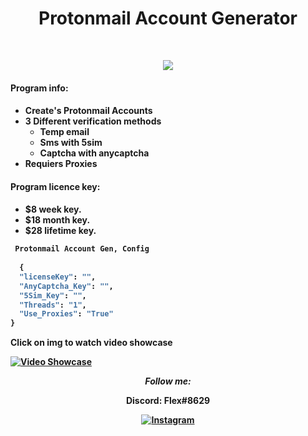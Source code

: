 <h1 align="center">
  <b>Protonmail Account Generator</b>
</h1>



<br>

<p>
<div align="center">
  <img src="https://img.shields.io/badge/-Python-98b982?style=for-the-badge&logo=python&logoColor=98b982&labelColor=282828">
</div>
</p>

<h4>Program info:<h4>

*  Create's Protonmail Accounts
*  3 Different verification methods
    - Temp email 
    - Sms with 5sim
    - Captcha with anycaptcha
*  Requiers Proxies

<h4>Program licence key:<h4>

*  $8 week key.
*  $18 month key.
*  $28 lifetime key.



```python
 Protonmail Account Gen, Config
    
  {
  "licenseKey": "",
  "AnyCaptcha_Key": "",
  "5Sim_Key": "",
  "Threads": "1",
  "Use_Proxies": "True"
}
```

   Click on img to watch video showcase
  
[![Video Showcase](https://cdn.discordapp.com/attachments/899424300120027216/971726845198360616/unknown.png)](https://www.youtube.com/watch?v=4oAt7yjW76c "Everything Is AWESOME")

  

<div align="center">
<i>Follow me:</i><br>
  
Discord: Flex#8629
  
<a href="https://www.instagram.com/g.gg" target="_blank"><img src="https://img.shields.io/badge/Instagram-%23E4405F.svg?&style=flat-square&logo=instagram&logoColor=white" alt="Instagram"></a>
</div>
